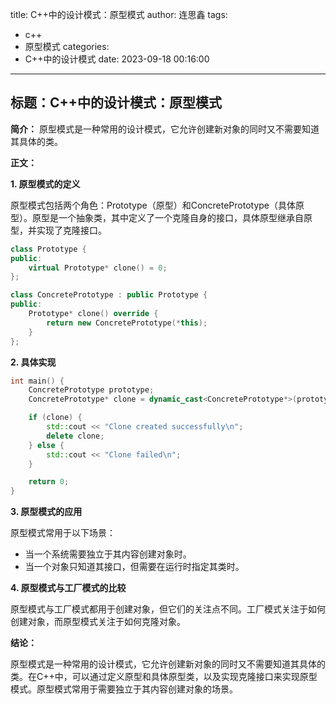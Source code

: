 title: C++中的设计模式：原型模式
author: 连思鑫
tags:
  - c++
  - 原型模式
categories:
  - C++中的设计模式
date: 2023-09-18 00:16:00
---
## **标题：C++中的设计模式：原型模式**

**简介：**
原型模式是一种常用的设计模式，它允许创建新对象的同时又不需要知道其具体的类。

**正文：**

**1. 原型模式的定义**

原型模式包括两个角色：Prototype（原型）和ConcretePrototype（具体原型）。原型是一个抽象类，其中定义了一个克隆自身的接口，具体原型继承自原型，并实现了克隆接口。

```cpp
class Prototype {
public:
    virtual Prototype* clone() = 0;
};

class ConcretePrototype : public Prototype {
public:
    Prototype* clone() override {
        return new ConcretePrototype(*this);
    }
};
```

**2. 具体实现**

```cpp
int main() {
    ConcretePrototype prototype;
    ConcretePrototype* clone = dynamic_cast<ConcretePrototype*>(prototype.clone());

    if (clone) {
        std::cout << "Clone created successfully\n";
        delete clone;
    } else {
        std::cout << "Clone failed\n";
    }

    return 0;
}
```

**3. 原型模式的应用**

原型模式常用于以下场景：

- 当一个系统需要独立于其内容创建对象时。
- 当一个对象只知道其接口，但需要在运行时指定其类时。

**4. 原型模式与工厂模式的比较**

原型模式与工厂模式都用于创建对象，但它们的关注点不同。工厂模式关注于如何创建对象，而原型模式关注于如何克隆对象。

**结论：**

原型模式是一种常用的设计模式，它允许创建新对象的同时又不需要知道其具体的类。在C++中，可以通过定义原型和具体原型类，以及实现克隆接口来实现原型模式。原型模式常用于需要独立于其内容创建对象的场景。
